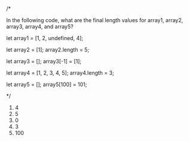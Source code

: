 /*

In the following code, what are the final length values for array1, array2, array3, array4, and array5?


let array1 = [1, 2, undefined, 4];

let array2 = [1];
array2.length = 5;

let array3 = [];
array3[-1] = [1];

let array4 = [1, 2, 3, 4, 5];
array4.length = 3;

let array5 = [];
array5[100] = 101;


*/

1) 4
2) 5
3) 0
4) 3
5) 100